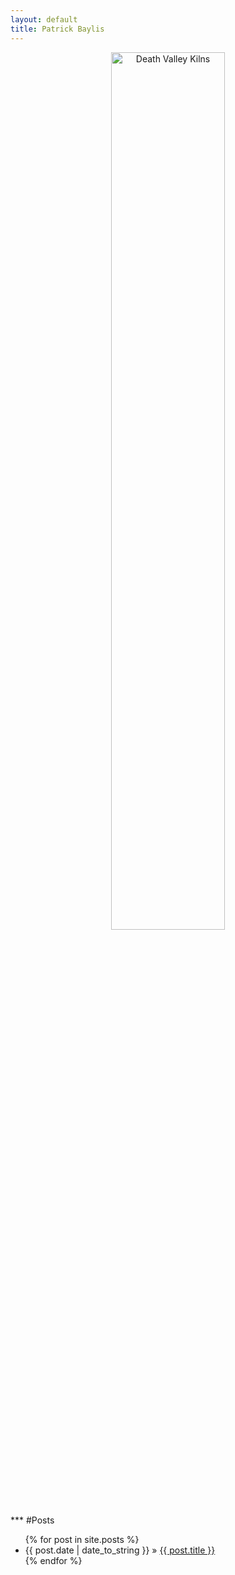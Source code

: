 ```yaml
---
layout: default
title: Patrick Baylis
---
```


<center>
<img src="images/dvkilns.jpg" alt="Death Valley Kilns" width="60%" height="60%" class="shadow" />
</center>
***
#Posts

<ul class="posts">
  {% for post in site.posts %}
  <li><span>{{ post.date | date_to_string }}</span> &raquo; <a href="{{ post.url }}">{{ post.title }}</a></li>
  {% endfor %}
</ul>
